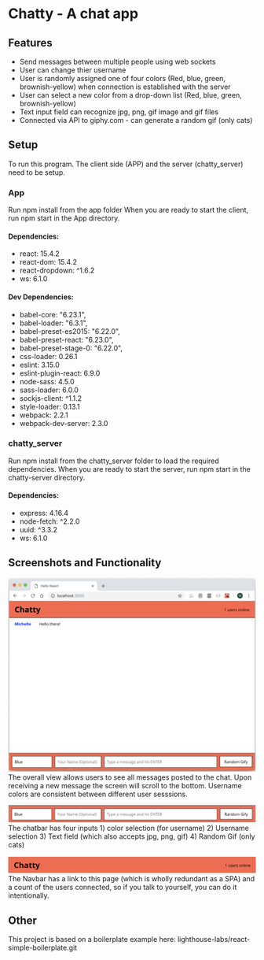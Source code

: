 # Chatty - A chat app

## Features
- Send messages between multiple people using web sockets
- User can change thier username
- User is randomly assigned one of four colors (Red, blue, green, brownish-yellow) when connection is established with the server
- User can select a new color from a drop-down list (Red, blue, green, brownish-yellow)
- Text input field can recognize jpg, png, gif image and gif files
- Connected via API to giphy.com - can generate a random gif (only cats)


## Setup
To run this program. The client side (APP) and the server (chatty_server) need to be setup.

### App
Run npm install from the app folder
When you are ready to start the client, run npm start in the App directory.

#### Dependencies:
  - react: 15.4.2
  - react-dom: 15.4.2
  - react-dropdown: ^1.6.2
  - ws: 6.1.0

#### Dev Dependencies:
  - babel-core: "6.23.1",
  - babel-loader: "6.3.1",
  - babel-preset-es2015: "6.22.0",
  - babel-preset-react: "6.23.0",
  - babel-preset-stage-0: "6.22.0",
  - css-loader: 0.26.1
  - eslint: 3.15.0
  - eslint-plugin-react: 6.9.0
  - node-sass: 4.5.0
  - sass-loader: 6.0.0
  - sockjs-client: ^1.1.2
  - style-loader: 0.13.1
  - webpack: 2.2.1
  - webpack-dev-server: 2.3.0


### chatty_server
Run npm install from the chatty_server folder to load the required dependencies.
When you are ready to start the server, run npm start in the chatty-server directory.

#### Dependencies:
  - express: 4.16.4
  - node-fetch: ^2.2.0
  - uuid: ^3.3.2
  - ws: 6.1.0

## Screenshots and Functionality
!["Overall View"](https://github.com/mckittrickmark/chatty-app/blob/master/app/build/pictures/Screen%20Shot%202018-11-01%20at%202.12.06%20PM.png)
The overall view allows users to see all messages posted to the chat. Upon receiving a new message the screen will scroll to the bottom. Username colors are consistent between different user sesssions.

!["Chatbar"](https://github.com/mckittrickmark/chatty-app/blob/master/app/build/pictures/Screen%20Shot%202018-11-01%20at%202.12.16%20PM.png)
The chatbar has four inputs 1) color selection (for username) 2) Username selection 3) Text field (which also accepts jpg, png, gif) 4) Random Gif (only cats)

!["Navbar"](https://github.com/mckittrickmark/chatty-app/blob/master/app/build/pictures/Screen%20Shot%202018-11-01%20at%202.12.27%20PM.png)
The Navbar has a link to this page (which is wholly redundant as a SPA) and a count of the users connected, so if you talk to yourself, you can do it intentionally.

## Other
This project is based on a boilerplate example here: lighthouse-labs/react-simple-boilerplate.git


